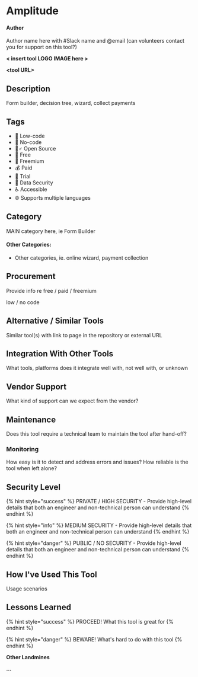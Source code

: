 # Amplitude

#### Author

Author name here with \#Slack name and @email \(can volunteers contact you for support on this tool?\)

**&lt; insert tool LOGO IMAGE here &gt;**

**&lt;tool URL&gt;**

## Description

Form builder, decision tree, wizard, collect payments

## Tags

* 🔧 Low-code
* 🌈 No-code
* 🧙♂ Open Source
* 🎁 Free
* 💸 Freemium
* 💰 Paid
* 🥁 Trial
* 🔑 Data Security 
* ♿ Accessible
* 🌐 Supports multiple languages

## Category

MAIN category here, ie Form Builder

#### Other Categories:

* Other categories, ie. online wizard, payment collection

## Procurement

Provide info re free / paid / freemium

low / no code

## Alternative / Similar Tools

Similar tool\(s\) with link to page in the repository or external URL

## Integration With Other Tools

What tools, platforms does it integrate well with, not well with, or unknown

## Vendor Support

What kind of support can we expect from the vendor?

## Maintenance

Does this tool require a technical team to maintain the tool after hand-off?

### Monitoring

How easy is it to detect and address errors and issues? How reliable is the tool when left alone? 

## Security Level

{% hint style="success" %}
PRIVATE / HIGH SECURITY - Provide high-level details that both an engineer and non-technical person can understand
{% endhint %}

{% hint style="info" %}
MEDIUM SECURITY - Provide high-level details that both an engineer and non-technical person can understand
{% endhint %}

{% hint style="danger" %}
PUBLIC / NO SECURITY - Provide high-level details that both an engineer and non-technical person can understand
{% endhint %}

## How I've Used This Tool

Usage scenarios

## Lessons Learned

{% hint style="success" %}
PROCEED! What this tool is great for
{% endhint %}

{% hint style="danger" %}
BEWARE! What's hard to do with this tool
{% endhint %}

**Other Landmines**

**...**


